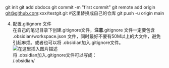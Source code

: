 git init 
git add obdocs
git commit -m "first commit" 
git remote add origin git@github.com:xxx/testgit.git     #这里替换成自己的仓库
git push -u origin main

4. 配置.gitignore 文件  
    在自己的笔记目录下创建.gitignore文件，**注意**.gitignore 文件一定要包含 .obsidian/workspace.json 文件，同时最好不要有50M以上的大文件，避免引起麻烦。或者也可以将 .obsidian加入.gitignore文件。  
    ![在这里插入图片描述](https://img-blog.csdnimg.cn/11e3147998574e36842f2709d8deebce.png)  
    将 .obsidian加入.gitignore文件可以写成：  
    /.obsidian/

